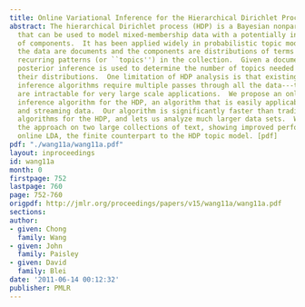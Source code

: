 ```yaml
---
title: Online Variational Inference for the Hierarchical Dirichlet Process
abstract: The hierarchical Dirichlet process (HDP) is a Bayesian nonparametric model
  that can be used to model mixed-membership data with a potentially infinite number
  of components.  It has been applied widely in probabilistic topic modeling, where
  the data are documents and the components are distributions of terms that reflect
  recurring patterns (or ``topics'') in the collection.  Given a document collection,
  posterior inference is used to determine the number of topics needed and to characterize
  their distributions.  One limitation of HDP analysis is that existing posterior
  inference algorithms require multiple passes through all the data---these algorithms
  are intractable for very large scale applications.  We propose an online variational
  inference algorithm for the HDP, an algorithm that is easily applicable to massive
  and streaming data.  Our algorithm is significantly faster than traditional inference
  algorithms for the HDP, and lets us analyze much larger data sets.  We illustrate
  the approach on two large collections of text, showing improved performance over
  online LDA, the finite counterpart to the HDP topic model. [pdf]
pdf: "./wang11a/wang11a.pdf"
layout: inproceedings
id: wang11a
month: 0
firstpage: 752
lastpage: 760
page: 752-760
origpdf: http://jmlr.org/proceedings/papers/v15/wang11a/wang11a.pdf
sections: 
author:
- given: Chong
  family: Wang
- given: John
  family: Paisley
- given: David
  family: Blei
date: '2011-06-14 00:12:32'
publisher: PMLR
---
```

